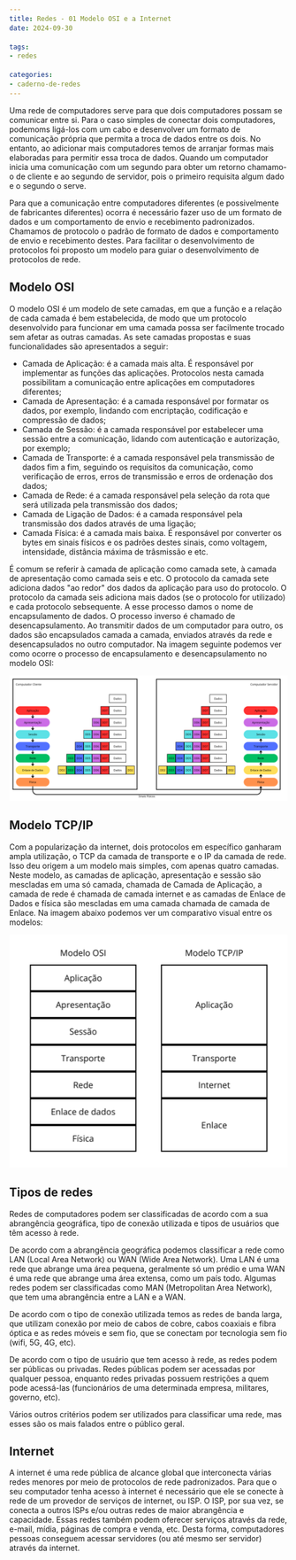 ```yaml
---
title: Redes - 01 Modelo OSI e a Internet
date: 2024-09-30

tags:
- redes

categories:
- caderno-de-redes
---
```


Uma rede de computadores serve para que dois computadores possam se comunicar entre si. Para o caso simples de conectar dois computadores, podemoms ligá-los com um cabo e desenvolver um formato de comunicação própria que permita a troca de dados entre os dois. No entanto, ao adicionar mais computadores temos de arranjar formas mais elaboradas para permitir essa troca de dados. Quando um computador inicia uma comunicação com um segundo para obter um retorno chamamo-o de cliente e ao segundo de servidor, pois o primeiro requisita algum dado e o segundo o serve.

Para que a comunicação entre computadores diferentes (e possivelmente de fabricantes diferentes) ocorra é necessário fazer uso de um formato de dados e um comportamento de envio e recebimento padronizados. Chamamos de protocolo o padrão de formato de dados e comportamento de envio e recebimento destes. Para facilitar o desenvolvimento de protocolos foi proposto um modelo para guiar o desenvolvimento de protocolos de rede.

## Modelo OSI

O modelo OSI é um modelo de sete camadas, em que a função e a relação de cada camada é bem estabelecida, de modo que um protocolo desenvolvido para funcionar em uma camada possa ser facilmente trocado sem afetar as outras camadas. As sete camadas propostas e suas funcionalidades são apresentados a seguir:

* Camada de Aplicação: é a camada mais alta. É responsável por implementar as funções das aplicações. Protocolos nesta camada possibilitam a comunicação entre aplicações em computadores diferentes;
* Camada de Apresentação: é a camada responsável por formatar os dados, por exemplo, lindando com encriptação, codificação e compressão de dados;
* Camada de Sessão: é a camada responsável por estabelecer uma sessão entre a comunicação, lidando com autenticação e autorização, por exemplo;
* Camada de Transporte: é a camada responsável pela transmissão de dados fim a fim, seguindo os requisitos da comunicação, como verificação de erros, erros de transmissão e erros de ordenação dos dados;
* Camada de Rede: é a camada responsável pela seleção da rota que será utilizada pela transmissão dos dados;
* Camada de Ligação de Dados: é a camada responsável pela transmissão dos dados através de uma ligação;
* Camada Física: é a camada mais baixa. É responsável por converter os bytes em sinais físicos e os padrões destes sinais, como voltagem, intensidade, distância máxima de trâsmissão e etc.

É comum se referir à camada de aplicação como camada sete, à camada de apresentação como camada seis e etc. O protocolo da camada sete adiciona dados "ao redor" dos dados da aplicação para uso do protocolo. O protocolo da camada seis adiciona mais dados (se o protocolo for utilizado) e cada protocolo sebsequente. A esse processo damos o nome de encapsulamento de dados. O processo inverso é chamado de desencapsulamento. Ao transmitir dados de um computador para outro, os dados são encapsulados camada a camada, enviados através da rede e desencapsulados no outro computador. Na imagem seguinte podemos ver como ocorre o processo de encapsulamento e desencapsulamento no modelo OSI:

![encapsulamento](./images/encapsulamento.png)

## Modelo TCP/IP

Com a popularização da internet, dois protocolos em específico ganharam ampla utilização, o TCP da camada de transporte e o IP da camada de rede. Isso deu origem a um modelo mais simples, com apenas quatro camadas. Neste modelo, as camadas de aplicação, apresentação e sessão são mescladas em uma só camada, chamada de Camada de Aplicação, a camada de rede é chamada de camada internet e as camadas de Enlace de Dados e física são mescladas em uma camada chamada de camada de Enlace. Na imagem abaixo podemos ver um comparativo visual entre os modelos:

![Caparação entre modelos](./images/modelos.png)

## Tipos de redes

Redes de computadores podem ser classificadas de acordo com a sua abrangência geográfica, tipo de conexão utilizada e tipos de usuários que têm acesso à rede.

De acordo com a abrangência geográfica podemos classificar a rede como LAN (Local Area Network) ou WAN (Wide Area Network). Uma LAN é uma rede que abrange uma área pequena, geralmente só um prédio e uma WAN é uma rede que abrange uma área extensa, como um país todo. Algumas redes podem ser classificadas como MAN (Metropolitan Area Network), que tem uma abrangência entre a LAN e a WAN.

De acordo com o tipo de conexão utilizada temos as redes de banda larga, que utilizam conexão por meio de cabos de cobre, cabos coaxiais e fibra óptica e as redes móveis e sem fio, que se conectam por tecnologia sem fio (wifi, 5G, 4G, etc).

De acordo com o tipo de usuário que tem acesso à rede, as redes podem ser públicas ou privadas. Redes públicas podem ser acessadas por qualquer pessoa, enquanto redes privadas possuem restrições a quem pode acessá-las (funcionários de uma determinada empresa, militares, governo, etc).

Vários outros critérios podem ser utilizados para classificar uma rede, mas esses são os mais falados entre o público geral.

## Internet

A internet é uma rede pública de alcance global que interconecta várias redes menores por meio de protocolos de rede padronizados. Para que o seu computador tenha acesso à internet é necessário que ele se conecte à rede de um provedor de serviços de internet, ou ISP. O ISP, por sua vez, se conecta a outros ISPs e/ou outras redes de maior abrangência e capacidade. Essas redes também podem oferecer serviços através da rede, e-mail, mídia, páginas de compra e venda, etc. Desta forma, computadores pessoas conseguem acessar servidores (ou até mesmo ser servidor) através da internet.